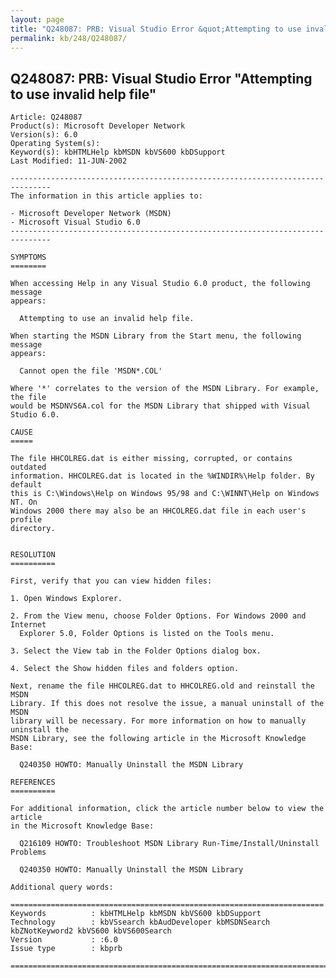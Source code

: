 ```yaml
---
layout: page
title: "Q248087: PRB: Visual Studio Error &quot;Attempting to use invalid help file&quot;"
permalink: kb/248/Q248087/
---
```


## Q248087: PRB: Visual Studio Error &quot;Attempting to use invalid help file&quot;

	Article: Q248087
	Product(s): Microsoft Developer Network
	Version(s): 6.0
	Operating System(s): 
	Keyword(s): kbHTMLHelp kbMSDN kbVS600 kbDSupport
	Last Modified: 11-JUN-2002
	
	-------------------------------------------------------------------------------
	The information in this article applies to:
	
	- Microsoft Developer Network (MSDN) 
	- Microsoft Visual Studio 6.0 
	-------------------------------------------------------------------------------
	
	SYMPTOMS
	========
	
	When accessing Help in any Visual Studio 6.0 product, the following message
	appears:
	
	  Attempting to use an invalid help file.
	
	When starting the MSDN Library from the Start menu, the following message
	appears:
	
	  Cannot open the file 'MSDN*.COL'
	
	Where '*' correlates to the version of the MSDN Library. For example, the file
	would be MSDNVS6A.col for the MSDN Library that shipped with Visual Studio 6.0.
	
	CAUSE
	=====
	
	The file HHCOLREG.dat is either missing, corrupted, or contains outdated
	information. HHCOLREG.dat is located in the %WINDIR%\Help folder. By default
	this is C:\Windows\Help on Windows 95/98 and C:\WINNT\Help on Windows NT. On
	Windows 2000 there may also be an HHCOLREG.dat file in each user's profile
	directory.
	
	
	RESOLUTION
	==========
	
	First, verify that you can view hidden files:
	
	1. Open Windows Explorer.
	
	2. From the View menu, choose Folder Options. For Windows 2000 and Internet
	  Explorer 5.0, Folder Options is listed on the Tools menu.
	
	3. Select the View tab in the Folder Options dialog box.
	
	4. Select the Show hidden files and folders option.
	
	Next, rename the file HHCOLREG.dat to HHCOLREG.old and reinstall the MSDN
	Library. If this does not resolve the issue, a manual uninstall of the MSDN
	library will be necessary. For more information on how to manually uninstall the
	MSDN Library, see the following article in the Microsoft Knowledge Base:
	
	  Q240350 HOWTO: Manually Uninstall the MSDN Library
	
	REFERENCES
	==========
	
	For additional information, click the article number below to view the article
	in the Microsoft Knowledge Base:
	
	  Q216109 HOWTO: Troubleshoot MSDN Library Run-Time/Install/Uninstall Problems
	
	  Q240350 HOWTO: Manually Uninstall the MSDN Library
	
	Additional query words:
	
	======================================================================
	Keywords          : kbHTMLHelp kbMSDN kbVS600 kbDSupport 
	Technology        : kbVSsearch kbAudDeveloper kbMSDNSearch kbZNotKeyword2 kbVS600 kbVS600Search
	Version           : :6.0
	Issue type        : kbprb
	
	=============================================================================
	
